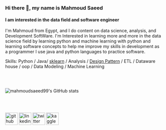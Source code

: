 


### Hi there 👋, my name is Mahmoud Saeed
#### I am interested in the data field and software engineer

I'm Mahmoud from Egypt, and I do content on data science, analysis, and Development SoftWare. I'm Interested in learning more and more in the data science field by learning python and machine learning with python and learning software concepts to help me improve my skills in development as a programmer I use java and python languages to practice software.
  
 
 Skills: Python / Java/ [sklearn](https://www.kaggle.com/code/mahmoudsaeed99/predict-using-different-models-for-beginners) / Analysis / [Design Pattern](https://github.com/mahmoudsaeed99/DesignPatterns) / ETL / Dataware house / oop / Data Modeling / Machine Learning 

 <br />
    <br />
    
 ![mahmoudsaeed99's GitHub stats](https://github-readme-stats/api?username=mahmoudsaeed99&show_icons=true&theme=radical)
 
 
<br />
<br />


[<img src='https://cdn.jsdelivr.net/npm/simple-icons@3.0.1/icons/github.svg' alt='github' height='40' color =0088ff >](https://github.com/mahmoudsaeed99)  [<img src='https://cdn.jsdelivr.net/npm/simple-icons@3.0.1/icons/linkedin.svg' alt='linkedin' height='40'>](https://www.linkedin.com/in/mahmoud-saeed-3b218a18b//)  [<img src='https://cdn.jsdelivr.net/npm/simple-icons@3.0.1/icons/twitter.svg' alt='twitter' height='40'>](https://twitter.com/Saeed99Mahmoud)  [<img src='https://cdn.jsdelivr.net/npm/simple-icons@3.0.1/icons/kaggle.svg' alt='kaggle' height='40'>](https://www.kaggle.com/mahmoudsaeed99)  
